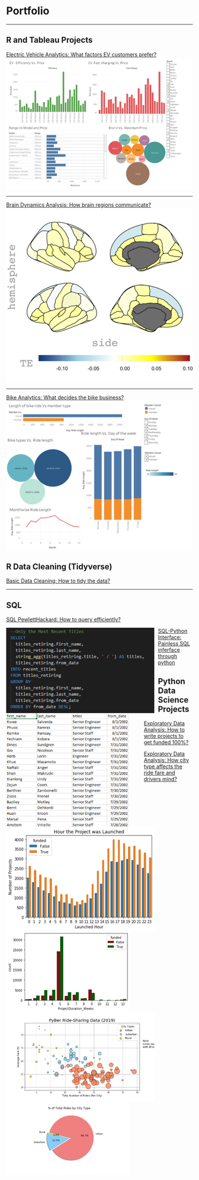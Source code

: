 # Portfolio

---

## R and Tableau Projects

[Electric Vehicle Analytics: What factors EV customers prefer?](https://github.com/JoeChun1213/Tableau---Electric-Vehicle-)
<img src="images/Dashboard.gif?raw=true"/>

---
[Brain Dynamics Analysis: How brain regions communicate?](https://github.com/JoeChun1213/ArtOfVisualization-2)
<img src="images/Brain.gif?raw=true"/>

---
[Bike Analytics: What decides the bike business? ](https://github.com/JoeChun1213/ArtOfVisualization-2)
<img src="images/Bike.gif?raw=true"/>

## R Data Cleaning (Tidyverse)

[Basic Data Cleaning: How to tidy the data?](https://github.com/JoeChun1213/DataCleaning-dplyr-)


---

## SQL

[SQL PewlettHackard: How to query efficiently?](https://github.com/JoeChun1213/SQL_PewlettHackardAnalysis)

<img src="images/most_recent_titles_only.png?raw=true"
     alt="Home Screen"
     style="float: left; margin-right: 10px;"
     width="400"/>
 <img src="images/most_recent_titles_only_output.png?raw=true"
     alt="Home Screen"
     style="float: left; margin-right: 40px;"
     width="332"/>     

[SQL-Python Interface: Painless SQL inferface through python](https://github.com/JoeChun1213/DataCleaning-dplyr-)


## Python Data Science Projects

 [Exploratory Data Analysis: How to write projects to get funded 100%? ](https://github.com/JoeChun1213/ExploratoryDataAnalysis-2)
 
 <img src="images/LaunchedHour.png?raw=true"
     alt="Home Screen"
     style="float: left; margin-right: 10px;"
     width="400"/>
 <img src="images/ProjectWeeks.png?raw=true"
     alt="Home Screen"
     style="float: left; margin-right: 40px;"
     width="332"/> 
     
 [Exploratory Data Analysis: How city type affects the ride fare and drivers mind?](https://github.com/JoeChun1213/ExploratoryDataAnalysis-1)
 
 <img src="https://github.com/Shannon-Goddard/PyBer_Analysis/blob/master/analysis/Fig1.png?raw=true"
     alt="Home Screen"
     style="float: left; margin-right: 10px;"
     width="400"/>
 <img src="images/Drivers.png?raw=true"
     alt="Home Screen"
     style="float: left; margin-right: 40px;"
     width="332"/>  
--- 
